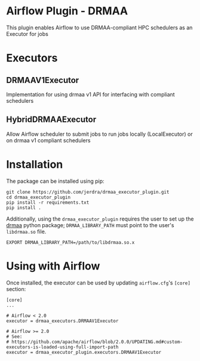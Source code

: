 # Airflow Plugin - DRMAA

This plugin enables Airflow to use DRMAA-compliant HPC schedulers as an Executor for jobs

# Executors

## DRMAAV1Executor

Implementation for using drmaa v1 API for interfacing with compliant schedulers

## HybridDRMAAExecutor

Allow Airflow scheduler to submit jobs to run jobs locally (LocalExecutor) or on drmaa v1 compliant schedulers


# Installation

The package can be installed using pip:

```
git clone https://github.com/jerdra/drmaa_executor_plugin.git
cd drmaa_executor_plugin
pip install -r requirements.txt
pip install .
```

Additionally, using the `drmaa_executor_plugin` requires the user to set up the [drmaa](https://github.com/pygridtools/drmaa-python) python package; `DRMAA_LIBRARY_PATH` must point to the user's `libdrmaa.so` file.

```
EXPORT DRMAA_LIBRARY_PATH=/path/to/libdrmaa.so.x
```

# Using with Airflow

Once installed, the executor can be used by updating `airflow.cfg`'s `[core]` section:

```
[core]
...

# Airflow < 2.0
executor = drmaa_executors.DRMAAV1Executor

# Airflow >= 2.0
# See:
# https://github.com/apache/airflow/blob/2.0.0/UPDATING.md#custom-executors-is-loaded-using-full-import-path
executor = drmaa_executor_plugin.executors.DRMAAV1Executor

```
